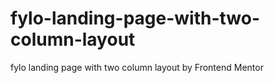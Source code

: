 # fylo-landing-page-with-two-column-layout
fylo landing page with two column layout by Frontend Mentor
